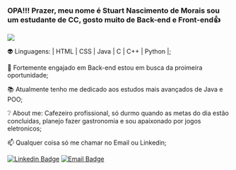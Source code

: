 ### OPA!!! Prazer, meu nome é Stuart Nascimento de Morais sou um estudante de CC, gosto muito de Back-end e Front-end👍
![](https://media1.tenor.com/images/a555e79e3f2e93d7719348f569ecc6c6/tenor.gif?itemid=4712732)


:alien: Linguagens: | HTML | CSS | Java | C | C++ | Python |;

:rocket: Fortemente engajado em Back-end estou em busca da proimeira oportunidade;

:books: Atualmente tenho me dedicado aos estudos mais avançados de Java e POO;

:grey_question: About me: Cafezeiro profissional, só durmo quando as metas do dia estão concluidas, planejo fazer gastronomia e sou apaixonado por jogos eletronicos;

:mailbox: Qualquer coisa só me chamar no Email ou Linkedin;


[![Linkedin Badge](https://img.shields.io/badge/LinkedIn-0077B5?style=for-the-badge&logo=linkedin&logoColor=white&link=https://www.linkedin.com/in/stuartmorais)](https://www.linkedin.com/in/stuartmorais)
[![Email Badge](https://img.shields.io/badge/Microsoft_Outlook-0078D4?style=for-the-badge&logo=microsoft-outlook&logoColor=white&link=mailto:stuartmorais@hotmail.com)](mailto:stuartmorais@hotmail.com)
